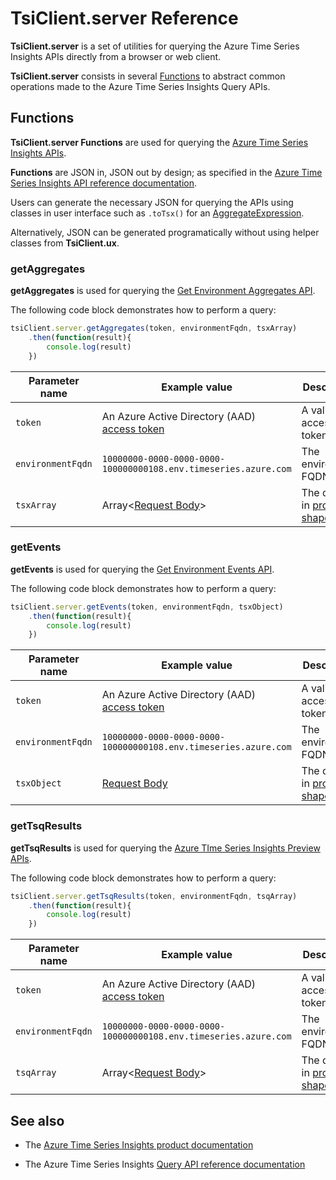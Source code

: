 # TsiClient.server Reference

**TsiClient.server** is a set of utilities for querying the Azure Time Series Insights APIs directly from a browser or web client.

**TsiClient.server** consists in several [Functions](#functions) to abstract common operations made to the Azure Time Series Insights Query APIs.

## Functions

**TsiClient.server Functions** are used for querying the [Azure Time Series Insights APIs](https://docs.microsoft.com/rest/api/time-series-insights/ga-query).

**Functions** are JSON in, JSON out by design; as specified in the [Azure Time Series Insights API reference documentation](https://docs.microsoft.com/rest/api/time-series-insights/ga-query-api).

Users can generate the necessary JSON for querying the APIs using classes in user interface such as `.toTsx()` for an [AggregateExpression](API.md#aggregateexpression). 

Alternatively, JSON can be generated programatically without using helper classes from **TsiClient.ux**.

### getAggregates

**getAggregates** is used for querying the [Get Environment Aggregates API](https://docs.microsoft.com/rest/api/time-series-insights/ga-query-api#get-environment-aggregates-api).

The following code block demonstrates how to perform a query:

```JavaScript
tsiClient.server.getAggregates(token, environmentFqdn, tsxArray)
    .then(function(result){
        console.log(result)
    })
```

| Parameter name | Example value | Description |
|-|-|-|
| `token` | An Azure Active Directory (AAD) [access token](https://docs.microsoft.com/azure/active-directory/develop/access-tokens) | A valid AAD access token |
| `environmentFqdn` | `10000000-0000-0000-0000-100000000108.env.timeseries.azure.com` | The environment FQDN |
| `tsxArray` | Array<[Request Body](https://docs.microsoft.com/rest/api/time-series-insights/ga-query-api#get-environment-aggregates-api)> | The query in [proper shape](https://docs.microsoft.com/azure/time-series-insights/how-to-shape-query-json) |

### getEvents

**getEvents** is used for querying the [Get Environment Events API](https://docs.microsoft.com/rest/api/time-series-insights/ga-query-api#get-environment-events-api).

The following code block demonstrates how to perform a query:

```JavaScript
tsiClient.server.getEvents(token, environmentFqdn, tsxObject)
    .then(function(result){
        console.log(result)
    })
```

| Parameter name | Example value | Description |
|-|-|-|
| `token` | An Azure Active Directory (AAD) [access token](https://docs.microsoft.com/azure/active-directory/develop/access-tokens) | A valid AAD access token |
| `environmentFqdn` | `10000000-0000-0000-0000-100000000108.env.timeseries.azure.com` | The environment FQDN |
| `tsxObject`|[Request Body](https://docs.microsoft.com/rest/api/time-series-insights/ga-query-api#get-environment-events-api)| The query in [proper shape](https://docs.microsoft.com/azure/time-series-insights/how-to-shape-query-json) |

### getTsqResults

**getTsqResults** is used for querying the [Azure TIme Series Insights Preview APIs](https://docs.microsoft.com/rest/api/time-series-insights/preview).

The following code block demonstrates how to perform a query:

```JavaScript
tsiClient.server.getTsqResults(token, environmentFqdn, tsqArray)
    .then(function(result){
        console.log(result)
    })
```

| Parameter name | Example value | Description |
|-|-|-|
| `token` | An Azure Active Directory (AAD) [access token](https://docs.microsoft.com/azure/active-directory/develop/access-tokens) | A valid AAD access token |
| `environmentFqdn` | `10000000-0000-0000-0000-100000000108.env.timeseries.azure.com` | The environment FQDN |
| `tsqArray` |Array<[Request Body](https://docs.microsoft.com/rest/api/time-series-insights/preview#query-apis)>|The query in [proper shape](https://docs.microsoft.com/azure/time-series-insights/time-series-insights-update-how-to-shape-events) |

## See also

* The [Azure Time Series Insights product documentation](https://docs.microsoft.com/azure/time-series-insights/)

* The Azure Time Series Insights [Query API reference documentation](https://docs.microsoft.com/rest/api/time-series-insights/ga-query)